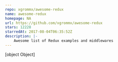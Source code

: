 ```yaml
---
repo: xgrommx/awesome-redux
name: awesome-redux
homepage: NA
url: https://github.com/xgrommx/awesome-redux
stars: 12228
starredAt: 2017-08-04T06:35:52Z
description: |-
    Awesome list of Redux examples and middlewares
---
```


[object Object]
